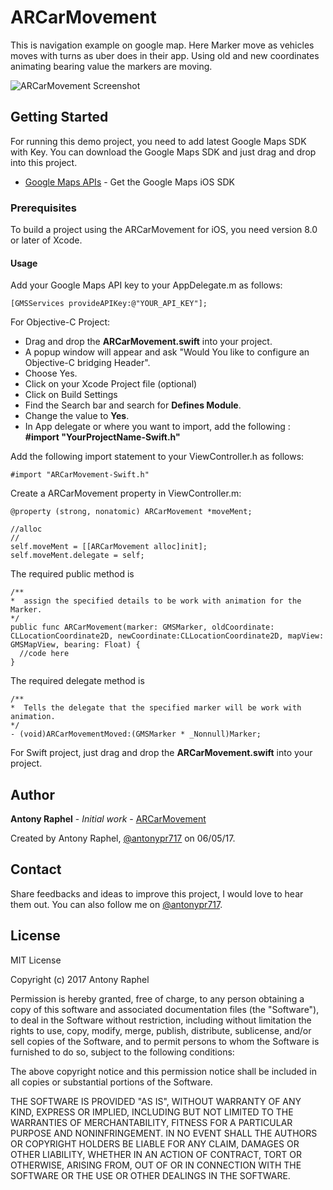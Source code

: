 # ARCarMovement

This is navigation example on google map. Here Marker move as vehicles moves with turns as uber does in their app. Using old and new coordinates animating bearing value the markers are moving.


![ARCarMovement Screenshot](https://raw.githubusercontent.com/antonyraphel/ARCarMovement/30b4fa26fc4f14abaef5da147544db8d558b1c18/screenshot/image-1.png) <!-- .element height="50%" width="50%" -->

## Getting Started

For running this demo project, you need to add latest Google Maps SDK with Key. You can download the Google Maps SDK and just drag and drop into this project.

* [Google Maps APIs](https://developers.google.com/maps/documentation/ios-sdk/start) - Get the Google Maps iOS SDK

### Prerequisites

To build a project using the ARCarMovement for iOS, you need version 8.0 or later of Xcode.

#### Usage

Add your Google Maps API key to your AppDelegate.m as follows:

```
[GMSServices provideAPIKey:@"YOUR_API_KEY"];
```

For Objective-C Project:
- Drag and drop the **ARCarMovement.swift** into your project.
- A popup window will appear and ask "Would You like to configure an Objective-C bridging Header".
- Choose Yes.
- Click on your Xcode Project file (optional)
- Click on Build Settings
- Find the Search bar and search for **Defines Module**.
- Change the value to **Yes**.
- In App delegate or where you want to import, add the following : **#import "YourProjectName-Swift.h"**

Add the following import statement to your ViewController.h as follows:

```
#import "ARCarMovement-Swift.h"
```

Create a ARCarMovement property in ViewController.m:

```
@property (strong, nonatomic) ARCarMovement *moveMent;

//alloc
//
self.moveMent = [[ARCarMovement alloc]init];
self.moveMent.delegate = self;
```

The required public method is

```
/**
*  assign the specified details to be work with animation for the Marker.
*/
public func ARCarMovement(marker: GMSMarker, oldCoordinate: CLLocationCoordinate2D, newCoordinate:CLLocationCoordinate2D, mapView: GMSMapView, bearing: Float) {
  //code here
}

```

The required delegate method is

```
/**
*  Tells the delegate that the specified marker will be work with animation.
*/
- (void)ARCarMovementMoved:(GMSMarker * _Nonnull)Marker;
```

For Swift project, just drag and drop the **ARCarMovement.swift** into your project.  

## Author

**Antony Raphel** - *Initial work* - [ARCarMovement](https://github.com/antonyraphel/ARCarMovement)

Created by Antony Raphel, [@antonypr717](https://twitter.com/antonypr717) on 06/05/17.

## Contact

Share feedbacks and ideas to improve this project, I would love to hear them out. You can also follow me on [@antonypr717](https://twitter.com/antonypr717).

## License

MIT License

Copyright (c) 2017 Antony Raphel

Permission is hereby granted, free of charge, to any person obtaining a copy
of this software and associated documentation files (the "Software"), to deal
in the Software without restriction, including without limitation the rights
to use, copy, modify, merge, publish, distribute, sublicense, and/or sell
copies of the Software, and to permit persons to whom the Software is
furnished to do so, subject to the following conditions:

The above copyright notice and this permission notice shall be included in all
copies or substantial portions of the Software.

THE SOFTWARE IS PROVIDED "AS IS", WITHOUT WARRANTY OF ANY KIND, EXPRESS OR
IMPLIED, INCLUDING BUT NOT LIMITED TO THE WARRANTIES OF MERCHANTABILITY,
FITNESS FOR A PARTICULAR PURPOSE AND NONINFRINGEMENT. IN NO EVENT SHALL THE
AUTHORS OR COPYRIGHT HOLDERS BE LIABLE FOR ANY CLAIM, DAMAGES OR OTHER
LIABILITY, WHETHER IN AN ACTION OF CONTRACT, TORT OR OTHERWISE, ARISING FROM,
OUT OF OR IN CONNECTION WITH THE SOFTWARE OR THE USE OR OTHER DEALINGS IN THE
SOFTWARE.




